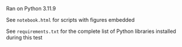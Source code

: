 Ran on Python 3.11.9

See `notebook.html` for scripts with figures embedded

See `requirements.txt` for the complete list of Python libraries installed during this test
